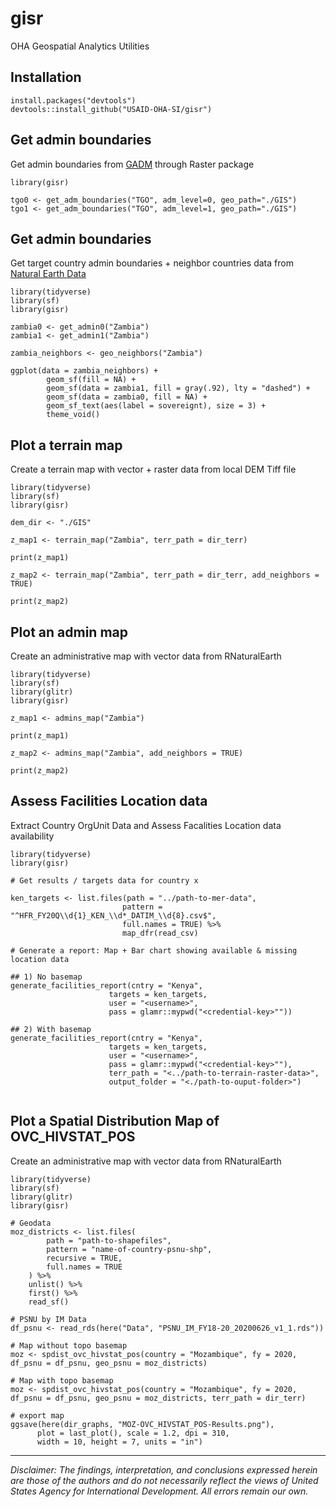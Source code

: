 # gisr
OHA Geospatial Analytics Utilities

## Installation

```{r}
install.packages("devtools")
devtools::install_github("USAID-OHA-SI/gisr")
```
    
## Get admin boundaries 
 
Get admin boundaries from [GADM](https://gadm.org/download_country_v3.html) through Raster package

```{r}
library(gisr)

tgo0 <- get_adm_boundaries("TGO", adm_level=0, geo_path="./GIS")
tgo1 <- get_adm_boundaries("TGO", adm_level=1, geo_path="./GIS")
```

## Get admin boundaries 

Get target country admin boundaries + neighbor countries data from [Natural Earth Data](https://www.naturalearthdata.com/)


```{r}
library(tidyverse)
library(sf)
library(gisr)

zambia0 <- get_admin0("Zambia") 
zambia1 <- get_admin1("Zambia") 

zambia_neighbors <- geo_neighbors("Zambia") 

ggplot(data = zambia_neighbors) +
        geom_sf(fill = NA) +
        geom_sf(data = zambia1, fill = gray(.92), lty = "dashed") +
        geom_sf(data = zambia0, fill = NA) +
        geom_sf_text(aes(label = sovereignt), size = 3) +
        theme_void()
```


## Plot a terrain map 

Create a terrain map with vector + raster data from local DEM Tiff file

```{r}
library(tidyverse)
library(sf)
library(gisr)

dem_dir <- "./GIS"

z_map1 <- terrain_map("Zambia", terr_path = dir_terr)

print(z_map1)

z_map2 <- terrain_map("Zambia", terr_path = dir_terr, add_neighbors = TRUE) 
    
print(z_map2)

```


## Plot an admin map 

Create an administrative map with vector data from RNaturalEarth

```{r}
library(tidyverse)
library(sf)
library(glitr)
library(gisr)

z_map1 <- admins_map("Zambia")

print(z_map1)

z_map2 <- admins_map("Zambia", add_neighbors = TRUE) 
    
print(z_map2)

```


## Assess Facilities Location data

Extract Country OrgUnit Data and Assess Facalities Location data availability

```{r}
library(tidyverse)
library(gisr)

# Get results / targets data for country x

ken_targets <- list.files(path = "../path-to-mer-data",
                         pattern = "^HFR_FY20Q\\d{1}_KEN_\\d*_DATIM_\\d{8}.csv$",
                         full.names = TRUE) %>% 
                         map_dfr(read_csv)
                         
# Generate a report: Map + Bar chart showing available & missing location data

## 1) No basemap
generate_facilities_report(cntry = "Kenya",
                      targets = ken_targets,
                      user = "<username>",
                      pass = glamr::mypwd("<credential-key>""))

## 2) With basemap
generate_facilities_report(cntry = "Kenya",
                      targets = ken_targets,
                      user = "<username>",
                      pass = glamr::mypwd("<credential-key>""),
                      terr_path = "<../path-to-terrain-raster-data>",
                      output_folder = "<./path-to-ouput-folder>")
                      
```

## Plot a Spatial Distribution Map of OVC_HIVSTAT_POS

Create an administrative map with vector data from RNaturalEarth

```{r}
library(tidyverse)
library(sf)
library(glitr)
library(gisr)

# Geodata
moz_districts <- list.files(
        path = "path-to-shapefiles",
        pattern = "name-of-country-psnu-shp",
        recursive = TRUE,
        full.names = TRUE
    ) %>%
    unlist() %>%
    first() %>%
    read_sf()
        
# PSNU by IM Data
df_psnu <- read_rds(here("Data", "PSNU_IM_FY18-20_20200626_v1_1.rds"))
        
# Map without topo basemap
moz <- spdist_ovc_hivstat_pos(country = "Mozambique", fy = 2020, df_psnu = df_psnu, geo_psnu = moz_districts)

# Map with topo basemap
moz <- spdist_ovc_hivstat_pos(country = "Mozambique", fy = 2020, df_psnu = df_psnu, geo_psnu = moz_districts, terr_path = dir_terr)

# export map
ggsave(here(dir_graphs, "MOZ-OVC_HIVSTAT_POS-Results.png"),
      plot = last_plot(), scale = 1.2, dpi = 310,
      width = 10, height = 7, units = "in")

```



---

*Disclaimer: The findings, interpretation, and conclusions expressed herein are those of the authors and do not necessarily reflect the views of United States Agency for International Development. All errors remain our own.*